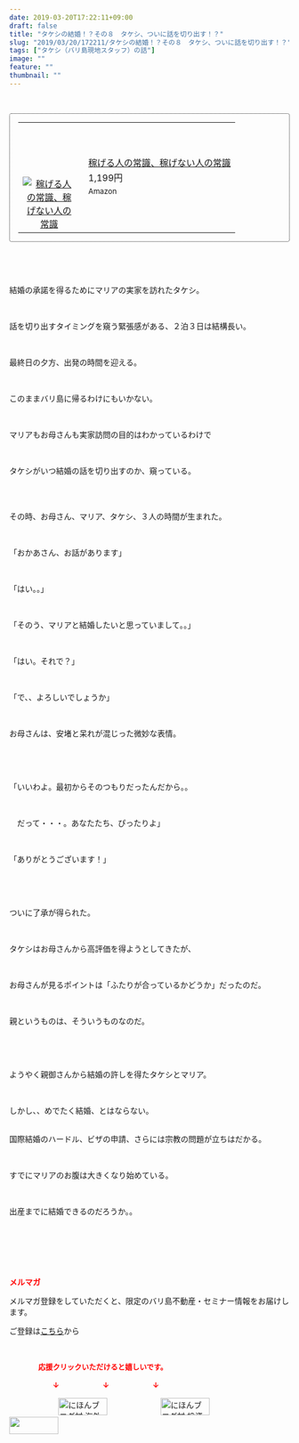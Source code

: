 ```yaml
---
date: 2019-03-20T17:22:11+09:00
draft: false
title: "タケシの結婚！？その８　タケシ、ついに話を切り出す！？"
slug: "2019/03/20/172211/タケシの結婚！？その８　タケシ、ついに話を切り出す！？"
tags: ["タケシ（バリ島現地スタッフ）の話"]
image: ""
feature: ""
thumbnail: ""
---
```

<p> </p><div contenteditable="false" style="padding: 15px; border-radius: 4px; border: 1px dotted currentColor; border-image: none;"><table border="0" cellpadding="0" cellspacing="0" style="margin: 0px; table-layout: fixed;" width="100%">	<tbody width="100%">		<tr>			<td aligin="center" style="vertical-align: middle;" width="95"><span style="text-align: center; display: block;"><a alt0="AmebaAffiliate" alt1="稼げる人の常識、稼げない人の常識" alt2="Amazon" alt3="https://images-fe.ssl-images-amazon.com/images/I/51Ft8zEBpkL._SL160_.jpg" alt4="1" href="4802110227?SubscriptionId=AKIAJLD6FH2TADXIQKDQ&amp;tag=amebablog-a2371184-22&amp;linkCode=xm2&amp;camp=2025&amp;creative=165953&amp;creativeASIN=4802110227" target="_blank"><img alt="稼げる人の常識、稼げない人の常識" border="0" data-img="affiliate" src="data:image/svg+xml;charset=utf-8,%3Csvg%20xmlns%3D%22http%3A%2F%2Fwww.w3.org%2F2000%2Fsvg%22%20title%3D%22Placeholder%20for%20Images%22%20role%3D%22presentation%22%20viewBox%3D%220%200%201%201%22%20%2F%3E" style="margin: 0px; vertical-align: middle; max-width: 95px;" data-src="https://images-fe.ssl-images-amazon.com/images/I/51Ft8zEBpkL._SL160_.jpg"/><noscript><img alt="稼げる人の常識、稼げない人の常識" border="0" data-img="affiliate" src="https://images-fe.ssl-images-amazon.com/images/I/51Ft8zEBpkL._SL160_.jpg" style="margin: 0px; vertical-align: middle; max-width: 95px;"></noscript></a></span></td>			<td style="line-height: 1.5; padding-left: 15px; vertical-align: middle;"><a alt0="AmebaAffiliate" alt1="稼げる人の常識、稼げない人の常識" alt2="Amazon" alt3="https://images-fe.ssl-images-amazon.com/images/I/51Ft8zEBpkL._SL160_.jpg" alt4="1" href="4802110227?SubscriptionId=AKIAJLD6FH2TADXIQKDQ&amp;tag=amebablog-a2371184-22&amp;linkCode=xm2&amp;camp=2025&amp;creative=165953&amp;creativeASIN=4802110227" target="_blank">稼げる人の常識、稼げない人の常識</a>			<div style="padding: 3px 0px;">1,199円</div>			<div style="font-size: 0.83em;">Amazon</div></td>		</tr>	</tbody></table></div><p> </p><p> </p><p>結婚の承諾を得るためにマリアの実家を訪れたタケシ。</p><p> </p><p>話を切り出すタイミングを窺う緊張感がある、２泊３日は結構長い。</p><p> </p><p>最終日の夕方、出発の時間を迎える。</p><p> </p><p>このままバリ島に帰るわけにもいかない。</p><p> </p><p>マリアもお母さんも実家訪問の目的はわかっているわけで</p><p> </p><p>タケシがいつ結婚の話を切り出すのか、窺っている。</p><p> </p><p><br/>その時、お母さん、マリア、タケシ、３人の時間が生まれた。</p><p> </p><p>「おかあさん、お話があります」</p><p> </p><p>「はい。。」</p><p> </p><p>「そのう、マリアと結婚したいと思っていまして。。」</p><p> </p><p>「はい。それで？」</p><p> </p><p>「で、、よろしいでしょうか」</p><p> </p><p>お母さんは、安堵と呆れが混じった微妙な表情。</p><p> </p><p> </p><p>「いいわよ。最初からそのつもりだったんだから。。</p><p> </p><p>　だって・・・。あなたたち、ぴったりよ」</p><p> </p><p>「ありがとうございます！」</p><p> </p><p> </p><p>ついに了承が得られた。</p><p> </p><p>タケシはお母さんから高評価を得ようとしてきたが、</p><p> </p><p>お母さんが見るポイントは「ふたりが合っているかどうか」だったのだ。</p><p> </p><p>親というものは、そういうものなのだ。</p><p> </p><p> </p><p>ようやく親御さんから結婚の許しを得たタケシとマリア。</p><p> </p><p>しかし、、めでたく結婚、とはならない。</p><p><br/>国際結婚のハードル、ビザの申請、さらには宗教の問題が立ちはだかる。</p><p> </p><p>すでにマリアのお腹は大きくなり始めている。</p><p> </p><p>出産までに結婚できるのだろうか。。</p><p> </p><p> </p><p> </p><p><span style="font-weight: bold;"><span style="color: rgb(255, 0, 0);">メルマガ</span></span></p><p>メルマガ登録をしていただくと、限定のバリ島不動産・セミナー情報をお届けします。</p><p>ご登録は<a href="f9eeVI" target="_blank">こちら</a>から</p><p style="text-align: center;"> </p><p><font color="#ff0000" size="2"><strong>　　　　応援クリックいただけると嬉しいです。</strong></font></p><p><font color="#ff0000" size="2"><strong>　　　　　　↓　　　　　　↓　　　　　　↓</strong></font></p><p><a href="ranking.html?p_cid=01260127" id="&amp;blogmura_banner"><img alt="にほんブログ村 海外生活ブログ バリ島情報へ" border="0" height="31" src="data:image/svg+xml;charset=utf-8,%3Csvg%20xmlns%3D%22http%3A%2F%2Fwww.w3.org%2F2000%2Fsvg%22%20title%3D%22Placeholder%20for%20Images%22%20role%3D%22presentation%22%20viewBox%3D%220%200%2088%2031%22%20%2F%3E" width="88" data-src="//overseas.blogmura.com/bali/img/bali88_31.gif" style="aspect-ratio: auto 88 / 31;"/><noscript><img alt="にほんブログ村 海外生活ブログ バリ島情報へ" border="0" height="31" src="//overseas.blogmura.com/bali/img/bali88_31.gif" width="88"></noscript></a>  <a href="ranking.html?p_cid=01260127" id="&amp;blogmura_banner"><img alt="にほんブログ村 投資ブログ 不動産投資へ" border="0" height="31" src="data:image/svg+xml;charset=utf-8,%3Csvg%20xmlns%3D%22http%3A%2F%2Fwww.w3.org%2F2000%2Fsvg%22%20title%3D%22Placeholder%20for%20Images%22%20role%3D%22presentation%22%20viewBox%3D%220%200%2088%2031%22%20%2F%3E" width="88" data-src="//investment.blogmura.com/hudousantoushi/img/hudousantoushi88_31.gif" style="aspect-ratio: auto 88 / 31;"/><noscript><img alt="にほんブログ村 投資ブログ 不動産投資へ" border="0" height="31" src="//investment.blogmura.com/hudousantoushi/img/hudousantoushi88_31.gif" width="88"></noscript></a> <a href="link.php?1804582" title="人気ブログランキングへ"><img border="0" height="31" src="data:image/svg+xml;charset=utf-8,%3Csvg%20xmlns%3D%22http%3A%2F%2Fwww.w3.org%2F2000%2Fsvg%22%20title%3D%22Placeholder%20for%20Images%22%20role%3D%22presentation%22%20viewBox%3D%220%200%2088%2031%22%20%2F%3E" width="88" data-src="https://blog.with2.net/img/banner/banner_22.gif" style="aspect-ratio: auto 88 / 31;"/><noscript><img border="0" height="31" src="https://blog.with2.net/img/banner/banner_22.gif" width="88"></noscript></a></p><p> </p>

